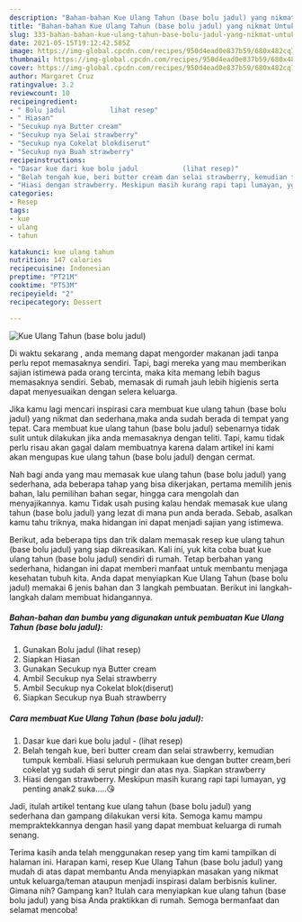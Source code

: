 ```yaml
---
description: "Bahan-bahan Kue Ulang Tahun (base bolu jadul) yang nikmat Untuk Jualan"
title: "Bahan-bahan Kue Ulang Tahun (base bolu jadul) yang nikmat Untuk Jualan"
slug: 333-bahan-bahan-kue-ulang-tahun-base-bolu-jadul-yang-nikmat-untuk-jualan
date: 2021-05-15T19:12:42.585Z
image: https://img-global.cpcdn.com/recipes/950d4ead0e837b59/680x482cq70/kue-ulang-tahun-base-bolu-jadul-foto-resep-utama.jpg
thumbnail: https://img-global.cpcdn.com/recipes/950d4ead0e837b59/680x482cq70/kue-ulang-tahun-base-bolu-jadul-foto-resep-utama.jpg
cover: https://img-global.cpcdn.com/recipes/950d4ead0e837b59/680x482cq70/kue-ulang-tahun-base-bolu-jadul-foto-resep-utama.jpg
author: Margaret Cruz
ratingvalue: 3.2
reviewcount: 10
recipeingredient:
- " Bolu jadul           lihat resep"
- " Hiasan"
- "Secukup nya Butter cream"
- "Secukup nya Selai strawberry"
- "Secukup nya Cokelat blokdiserut"
- "Secukup nya Buah strawberry"
recipeinstructions:
- "Dasar kue dari kue bolu jadul           (lihat resep)"
- "Belah tengah kue, beri butter cream dan selai strawberry, kemudian tumpuk kembali. Hiasi seluruh permukaan kue dengan butter cream,beri cokelat yg sudah di serut pingir dan atas nya. Siapkan strawberry"
- "Hiasi dengan strawberry. Meskipun masih kurang rapi tapi lumayan, yg penting anak2 suka.....😘"
categories:
- Resep
tags:
- kue
- ulang
- tahun

katakunci: kue ulang tahun 
nutrition: 147 calories
recipecuisine: Indonesian
preptime: "PT21M"
cooktime: "PT53M"
recipeyield: "2"
recipecategory: Dessert

---
```



![Kue Ulang Tahun (base bolu jadul)](https://img-global.cpcdn.com/recipes/950d4ead0e837b59/680x482cq70/kue-ulang-tahun-base-bolu-jadul-foto-resep-utama.jpg)

Di waktu  sekarang , anda memang dapat mengorder makanan jadi tanpa perlu repot memasaknya sendiri. Tapi, bagi mereka yang mau memberikan sajian istimewa pada orang tercinta, maka kita memang lebih bagus memasaknya sendiri. Sebab, memasak di rumah jauh lebih higienis serta dapat menyesuaikan dengan selera keluarga.

Jika kamu lagi mencari inspirasi cara membuat kue ulang tahun (base bolu jadul) yang nikmat dan sederhana,maka anda sudah berada di tempat yang tepat. Cara membuat kue ulang tahun (base bolu jadul)  sebenarnya tidak sulit untuk dilakukan jika anda memasaknya dengan teliti. Tapi, kamu tidak perlu risau akan gagal dalam membuatnya 
karena dalam artikel ini kami akan mengupas kue ulang tahun (base bolu jadul) dengan cermat.  



Nah bagi anda yang mau memasak kue ulang tahun (base bolu jadul) yang sederhana, ada beberapa tahap yang bisa dikerjakan, pertama memilih jenis bahan, lalu pemilihan bahan segar, hingga cara mengolah dan menyajikannya. kamu Tidak usah pusing kalau hendak memasak kue ulang tahun (base bolu jadul) yang lezat di mana pun anda berada. Sebab, asalkan kamu  tahu triknya, maka hidangan ini dapat menjadi sajian yang istimewa.

Berikut, ada beberapa tips dan trik dalam memasak resep kue ulang tahun (base bolu jadul) yang siap dikreasikan. Kali ini, yuk kita coba buat kue ulang tahun (base bolu jadul) sendiri di rumah. Tetap berbahan yang sederhana, hidangan ini dapat memberi manfaat untuk membantu menjaga kesehatan tubuh kita. Anda dapat menyiapkan Kue Ulang Tahun (base bolu jadul) memakai 6 jenis bahan dan 3 langkah pembuatan. Berikut ini langkah-langkah dalam membuat hidangannya.

<!--inarticleads1-->

##### Bahan-bahan dan bumbu yang digunakan untuk pembuatan Kue Ulang Tahun (base bolu jadul):

1. Gunakan  Bolu jadul           (lihat resep)
1. Siapkan  Hiasan
1. Gunakan Secukup nya Butter cream
1. Ambil Secukup nya Selai strawberry
1. Ambil Secukup nya Cokelat blok(diserut)
1. Siapkan Secukup nya Buah strawberry




<!--inarticleads2-->

##### Cara membuat Kue Ulang Tahun (base bolu jadul):

1. Dasar kue dari kue bolu jadul -           (lihat resep)
1. Belah tengah kue, beri butter cream dan selai strawberry, kemudian tumpuk kembali. Hiasi seluruh permukaan kue dengan butter cream,beri cokelat yg sudah di serut pingir dan atas nya. Siapkan strawberry
1. Hiasi dengan strawberry. Meskipun masih kurang rapi tapi lumayan, yg penting anak2 suka.....😘




Jadi, itulah artikel tentang  kue ulang tahun (base bolu jadul)  yang sederhana dan gampang dilakukan versi kita. Semoga kamu mampu mempraktekkannya dengan hasil yang dapat membuat keluarga di rumah senang. 

Terima kasih anda telah menggunakan resep yang tim kami tampilkan di halaman ini. Harapan kami, resep  Kue Ulang Tahun (base bolu jadul) yang mudah di atas dapat membantu Anda menyiapkan masakan yang nikmat untuk keluarga/teman ataupun menjadi inspirasi dalam berbisnis kuliner. Gimana nih? Gampang kan? Itulah cara menyiapkan kue ulang tahun (base bolu jadul) yang bisa Anda praktikkan di rumah. Semoga bermanfaat dan selamat mencoba!

